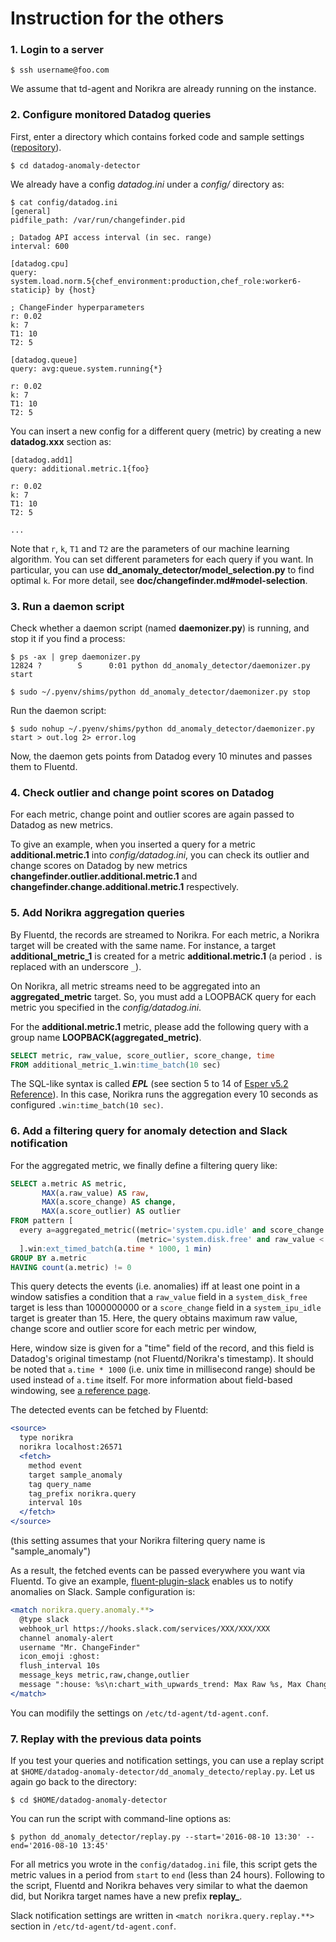 Instruction for the others
===

### 1. Login to a server

	$ ssh username@foo.com

We assume that td-agent and Norikra are already running on the instance.

### 2. Configure monitored Datadog queries

First, enter a directory which contains forked code and sample settings ([repository](https://github.com/takuti/datadog-anomaly-detector)).

	$ cd datadog-anomaly-detector

We already have a config *datadog.ini* under a *config/* directory as:

	$ cat config/datadog.ini
	[general]
	pidfile_path: /var/run/changefinder.pid

	; Datadog API access interval (in sec. range)
	interval: 600

	[datadog.cpu]
	query: system.load.norm.5{chef_environment:production,chef_role:worker6-staticip} by {host}

	; ChangeFinder hyperparameters
	r: 0.02
	k: 7
	T1: 10
	T2: 5

	[datadog.queue]
	query: avg:queue.system.running{*}

	r: 0.02
	k: 7
	T1: 10
	T2: 5

You can insert a new config for a different query (metric) by creating a new **datadog.xxx** section as:

```
[datadog.add1]
query: additional.metric.1{foo}

r: 0.02
k: 7
T1: 10
T2: 5

...
```

Note that `r`, `k`, `T1` and `T2` are the parameters of our machine learning algorithm. You can set different parameters for each query if you want. In particular, you can use **dd_anomaly_detector/model_selection.py** to find optimal `k`. For more detail, see **doc/changefinder.md#model-selection**.

### 3. Run a daemon script

Check whether a daemon script (named **daemonizer.py**) is running, and stop it if you find a process:

	$ ps -ax | grep daemonizer.py
	12824 ?        S      0:01 python dd_anomaly_detector/daemonizer.py start

	$ sudo ~/.pyenv/shims/python dd_anomaly_detector/daemonizer.py stop

Run the daemon script:

	$ sudo nohup ~/.pyenv/shims/python dd_anomaly_detector/daemonizer.py start > out.log 2> error.log

Now, the daemon gets points from Datadog every 10 minutes and passes them to Fluentd.

### 4. Check outlier and change point scores on Datadog

For each metric, change point and outlier scores are again passed to Datadog as new metrics. 

To give an example, when you inserted a query for a metric **additional.metric.1** into *config/datadog.ini*, you can check its outlier and change scores on Datadog by new metrics **changefinder.outlier.additional.metric.1** and **changefinder.change.additional.metric.1** respectively.

### 5. Add Norikra aggregation queries

By Fluentd, the records are streamed to Norikra. For each metric, a Norikra target will be created with the same name. For instance, a target **additional_metric_1** is created for a metric **additional.metric.1** (a period `.` is replaced with an underscore `_`).

On Norikra, all metric streams need to be aggregated into an **aggregated_metric** target. So, you must add a LOOPBACK query for each metric you specified in the *config/datadog.ini*.

For the **additional.metric.1** metric, please add the following query with a group name **LOOPBACK(aggregated_metric)**.

```sql
SELECT metric, raw_value, score_outlier, score_change, time
FROM additional_metric_1.win:time_batch(10 sec)
```

The SQL-like syntax is called ***EPL*** (see section 5 to 14 of [Esper v5.2 Reference](http://www.espertech.com/esper/release-5.2.0/esper-reference/html/index.html)). In this case, Norikra runs the aggregation every 10 seconds as configured `.win:time_batch(10 sec)`.

### 6. Add a filtering query for anomaly detection and Slack notification

For the aggregated metric, we finally define a filtering query like:

```sql
SELECT a.metric AS metric,
       MAX(a.raw_value) AS raw,
       MAX(a.score_change) AS change,
       MAX(a.score_outlier) AS outlier
FROM pattern [
  every a=aggregated_metric((metric='system.cpu.idle' and score_change > 15.0) or
                            (metric='system.disk.free' and raw_value < 1000000000))
  ].win:ext_timed_batch(a.time * 1000, 1 min)
GROUP BY a.metric
HAVING count(a.metric) != 0
```

This query detects the events (i.e. anomalies) iff at least one point in a window satisfies a condition that a `raw_value` field in a `system_disk_free` target is less than 1000000000 or a `score_change` field in a `system_ipu_idle` target is greater than 15. Here, the query obtains maximum raw value, change score and outlier score for each metric per window, 

Here, window size is given for a "time" field of the record, and this field is Datadog's original timestamp (not Fluentd/Norikra's timestamp). It should be noted that `a.time * 1000` (i.e. unix time in millisecond range) should be used instead of `a.time` itself. For more information about field-based windowing, see [a reference page](http://www.espertech.com/esper/release-5.2.0/esper-reference/html/epl-views.html#view-win-ext-time-batch). 

The detected events can be fetched by Fluentd:


```apache
<source>
  type norikra
  norikra localhost:26571
  <fetch>
    method event
    target sample_anomaly
    tag query_name
    tag_prefix norikra.query
    interval 10s
  </fetch>
</source>
```

(this setting assumes that your Norikra filtering query name is "sample_anomaly")

As a result, the fetched events can be passed everywhere you want via Fluentd. To give an example, [fluent-plugin-slack](https://github.com/sowawa/fluent-plugin-slack) enables us to notify anomalies on Slack. Sample configuration is:

```apache
<match norikra.query.anomaly.**>
  @type slack
  webhook_url https://hooks.slack.com/services/XXX/XXX/XXX
  channel anomaly-alert
  username "Mr. ChangeFinder"
  icon_emoji :ghost:
  flush_interval 10s
  message_keys metric,raw,change,outlier
  message ":house: %s\n:chart_with_upwards_trend: Max Raw %s, Max Change %s, Max Outlier %s"
</match>
```

You can modifily the settings on `/etc/td-agent/td-agent.conf`.

### 7. Replay with the previous data points

If you test your queries and notification settings, you can use a replay script at `$HOME/datadog-anomaly-detector/dd_anomaly_detecto/replay.py`. Let us again go back to the directory:

	$ cd $HOME/datadog-anomaly-detector

You can run the script with command-line options as:

	$ python dd_anomaly_detector/replay.py --start='2016-08-10 13:30' --end='2016-08-10 13:45'

For all metrics you wrote in the `config/datadog.ini` file, this script gets the metric values in a period from `start` to `end` (less than 24 hours). Following to the script, Fluentd and Norikra behaves very similar to what the daemon did, but Norikra target names have a new prefix **replay_**.

Slack notification settings are written in `<match norikra.query.replay.**>` section in `/etc/td-agent/td-agent.conf`.
